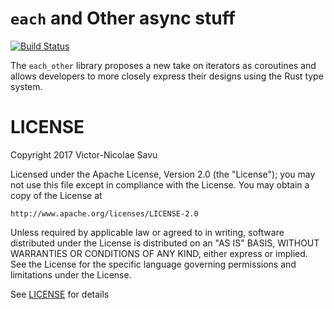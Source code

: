 # `each` and Other async stuff
[![Build Status](https://travis-ci.org/Victor-Savu/each_other.svg?branch=master)](https://travis-ci.org/Victor-Savu/each\_other)

The `each_other` library proposes a new take on iterators as coroutines and
allows developers to more closely express their designs using the Rust type
system.

# LICENSE

Copyright 2017 Victor-Nicolae Savu

Licensed under the Apache License, Version 2.0 (the "License");
you may not use this file except in compliance with the License.
You may obtain a copy of the License at

	http://www.apache.org/licenses/LICENSE-2.0

Unless required by applicable law or agreed to in writing, software
distributed under the License is distributed on an "AS IS" BASIS,
WITHOUT WARRANTIES OR CONDITIONS OF ANY KIND, either express or implied.
See the License for the specific language governing permissions and
limitations under the License.

See [LICENSE](LICENSE) for details
